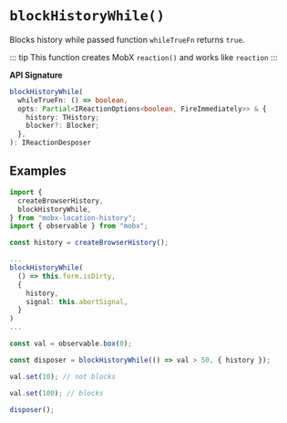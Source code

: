 # `blockHistoryWhile()`

Blocks history while passed function `whileTrueFn` returns `true`.

::: tip This function creates MobX `reaction()` and works like `reaction`
:::

**API Signature**

```ts
blockHistoryWhile(
  whileTrueFn: () => boolean,
  opts: Partial<IReactionOptions<boolean, FireImmediately>> & {
    history: THistory;
    blocker?: Blocker;
  },
): IReactionDesposer
```

## Examples

```ts
import {
  createBrowserHistory,
  blockHistoryWhile,
} from "mobx-location-history";
import { observable } from "mobx";

const history = createBrowserHistory();

...
blockHistoryWhile(
  () => this.form.isDirty,
  {
    history,
    signal: this.abortSignal,
  }
)
...

const val = observable.box(0);

const disposer = blockHistoryWhile(() => val > 50, { history });

val.set(10); // not blocks

val.set(100); // blocks

disposer();
```

